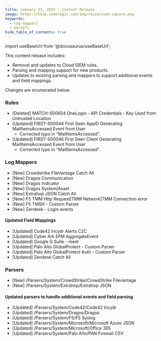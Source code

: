```yaml
---
title: January 31, 2025 - Content Release
image: https://help.sumologic.com/img/reuse/sumo-square.png
keywords:
  - log mappers
  - parsers
hide_table_of_contents: true    
---
```


import useBaseUrl from '@docusaurus/useBaseUrl';



This content release includes:
- Removal and updates to Cloud SIEM rules.
- Parsing and mapping support for new products.
- Updates to existing parsing and mappers to support additional events and field mappings.

Changes are enumerated below.

### Rules
- [Deleted] MATCH-S00604 OneLogin - API Credentials - Key Used from Untrusted Location
- [Updated] FIRST-S00044 First Seen AppID Generating MailItemsAccessed Event from User
    - Corrected typo in "MailItemsAccessed".
- [Updated] FIRST-S00046 First Seen Client Generating MailItemsAccessed Event from User
    - Corrected typo in "MailItemsAccessed".

### Log Mappers
- [New] Crowdstrike FileVantage Catch All
- [New] Dragos Communication
- [New] Dragos Indicator
- [New] Dragos System|Asset
- [New] Extrahop JSON Catch All
- [New] F5 TMM Http Request|TMM Network|TMM Connection error
- [New] F5 TMSH - Custom Parser
- [New] Zendesk - Login events
#### Updated Field Mappings
- [Updated] Code42 Incydr Alerts C2C
- [Updated] Cyber Ark EPM AggregateEvent
- [Updated] Google G Suite - meet
- [Updated] Palo Alto GlobalProtect - Custom Parser
- [Updated] Palo Alto GlobalProtect Auth - Custom Parser
- [Updated] Zendesk Catch All

### Parsers
- [New] /Parsers/System/CrowdStrike/CrowdStrike Filevantage
- [New] /Parsers/System/Extrahop/Extrahop JSON
#### Updated parsers to handle additional events and field parsing
- [Updated] /Parsers/System/Code42/Code42 Incydr
- [Updated] /Parsers/System/Dragos/Dragos
- [Updated] /Parsers/System/F5/F5 Syslog
- [Updated] /Parsers/System/Microsoft/Microsoft Azure JSON
- [Updated] /Parsers/System/Microsoft/Office 365
- [Updated] /Parsers/System/Palo Alto/PAN Firewall CSV